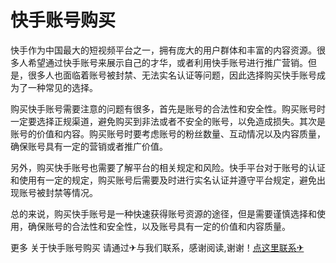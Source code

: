 # 快手账号购买

快手作为中国最大的短视频平台之一，拥有庞大的用户群体和丰富的内容资源。很多人希望通过快手账号来展示自己的才华，或者利用快手账号进行推广营销。但是，很多人也面临着账号被封禁、无法实名认证等问题，因此选择购买快手账号成为了一种常见的选择。

购买快手账号需要注意的问题有很多，首先是账号的合法性和安全性。购买账号时一定要选择正规渠道，避免购买到非法或者不安全的账号，以免造成损失。其次是账号的价值和内容。购买账号时要考虑账号的粉丝数量、互动情况以及内容质量，确保账号具有一定的营销或者推广价值。

另外，购买快手账号也需要了解平台的相关规定和风险。快手平台对于账号的认证和使用有一定的规定，购买账号后需要及时进行实名认证并遵守平台规定，避免出现账号被封禁等情况。

总的来说，购买快手账号是一种快速获得账号资源的途径，但是需要谨慎选择和使用，确保账号的合法性和安全性，以及账号具有一定的价值和内容质量。

更多 关于快手账号购买 请通过✈与我们联系，感谢阅读,谢谢！[点这里联系✈](https://ws.k02.cc)